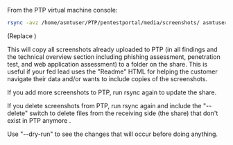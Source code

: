 From the PTP virtual machine console:
```bash
rsync -avz /home/asmtuser/PTP/pentestportal/media/screenshots/ asmtuser@<SHARE IP>:'/share/Working/user/Finding\ Screenshots'
```
(Replace <SHARE IP>)

This will copy all screenshots already uploaded to PTP (in all findings and the technical overview section including phishing assessment, penetration test, and web application assessment) to a folder on the share. This is useful if your fed lead uses the "Readme" HTML for helping the customer navigate their data and/or wants to include copies of the screenshots.

If you add more screenshots to PTP, run rsync again to update the share.

If you delete screenshots from PTP, run rsync again and include the "--delete" switch to delete files from the receiving side (the share) that don't exist in PTP anymore . 

Use "--dry-run" to see the changes that will occur before doing anything.